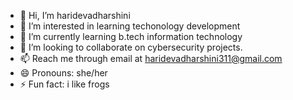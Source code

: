 - 👋 Hi, I’m haridevadharshini
- 👀 I’m interested in learning techonology development
- 🌱 I’m currently learning b.tech information technology
- 💞️ I’m looking to collaborate on cybersecurity projects.
- 📫 Reach me through email at haridevadharshini311@gmail.com
- 😄 Pronouns: she/her
- ⚡ Fun fact: i like frogs

<!---
haridevadharshini/haridevadharshini is a ✨ special ✨ repository because its `README.md` (this file) appears on your GitHub profile.
You can click the Preview link to take a look at your changes.
--->
